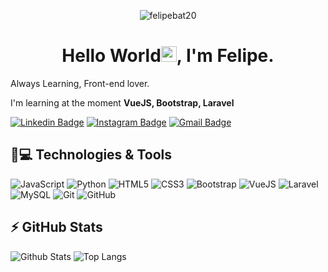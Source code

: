 <p align="center"><img src="https://komarev.com/ghpvc/?username=felipebat20" alt="felipebat20" /></p>


<h1 align = "center"> Hello World<img src="https://media.giphy.com/media/hvRJCLFzcasrR4ia7z/giphy.gif" width="25px">, I'm Felipe.</h1>
<p align = "justify">Always Learning, Front-end lover.  </p>

I'm learning at the moment **VueJS, Bootstrap, Laravel**


[![Linkedin Badge](https://img.shields.io/badge/-febat.codes-blue?style=flat-square&logo=Linkedin&logoColor=white&link=https://www.linkedin.com/in/felipe-batista-4814b7198/)](https://www.linkedin.com/in/natanael-de-sousa-leite-57980725/)
[![Instagram Badge](https://img.shields.io/badge/-febat.codes-purple?style=flat-square&logo=instagram&logoColor=white&link=https://www.instagram.com/febat.codes/)](https://www.instagram.com/febat.codes)
[![Gmail Badge](https://img.shields.io/badge/-febat@gmail.com-c14438?style=flat-square&logo=Gmail&logoColor=white&link=mailto:felipebatista24680@gmail.com)](mailto:felipebatista24680@gmail.com)

## 🚀💻 Technologies & Tools

![JavaScript](https://img.shields.io/badge/-JavaScript-black?style=flat-square&logo=javascript)
![Python](https://img.shields.io/badge/-Python-black?style=flat-square&logo=Python)
![HTML5](https://img.shields.io/badge/-HTML5-E34F26?style=flat-square&logo=html5&logoColor=white)
![CSS3](https://img.shields.io/badge/-CSS3-1572B6?style=flat-square&logo=css3)
![Bootstrap](https://img.shields.io/badge/-Bootstrap-563D7C?style=flat-square&logo=bootstrap)
![VueJS](https://img.shields.io/badge/Vue.js-35495E?style=flat-square&logo=vue.js&logoColor=4FC08D)
![Laravel](https://img.shields.io/badge/Laravel-FF2D20?style=flat-square&logo=laravel&logoColor=white)
![MySQL](https://img.shields.io/badge/-MySQL-black?style=flat-square&logo=mysql)
![Git](https://img.shields.io/badge/-Git-black?style=flat-square&logo=git)
![GitHub](https://img.shields.io/badge/-GitHub-181717?style=flat-square&logo=github)

## ⚡ GitHub Stats

![Github Stats](https://github-readme-stats.vercel.app/api?username=felipebat20&show_icons=true&count_private=true&show_icons=true&include_all_commits=true)
![Top Langs](https://github-readme-stats.vercel.app/api/top-langs/?username=felipebat20&hide=TeX&layout=compact)

